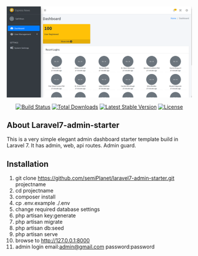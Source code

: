 <p align="center">
<img src="public/dashboard.png">
</p>

<p align="center">
<a href="https://travis-ci.org/laravel/framework"><img src="https://travis-ci.org/laravel/framework.svg" alt="Build Status"></a>
<a href="https://packagist.org/packages/laravel/framework"><img src="https://poser.pugx.org/laravel/framework/d/total.svg" alt="Total Downloads"></a>
<a href="https://packagist.org/packages/laravel/framework"><img src="https://poser.pugx.org/laravel/framework/v/stable.svg" alt="Latest Stable Version"></a>
<a href="https://packagist.org/packages/laravel/framework"><img src="https://poser.pugx.org/laravel/framework/license.svg" alt="License"></a>
</p>

## About Laravel7-admin-starter
This is a very simple elegant admin dashboard starter template build in Laravel 7. It has admin, web, api routes. Admin guard.

## Installation
1. git clone https://github.com/semiPlanet/laravel7-admin-starter.git projectname
2. cd projectname
3. composer install
4. cp .env.example ./.env
5. change required database settings
6. php artisan key:generate
7. php artisan migrate
8. php artisan db:seed
9. php artisan serve
10. browse to http://127.0.0.1:8000
11. admin login email:admin@gmail.com password:password

